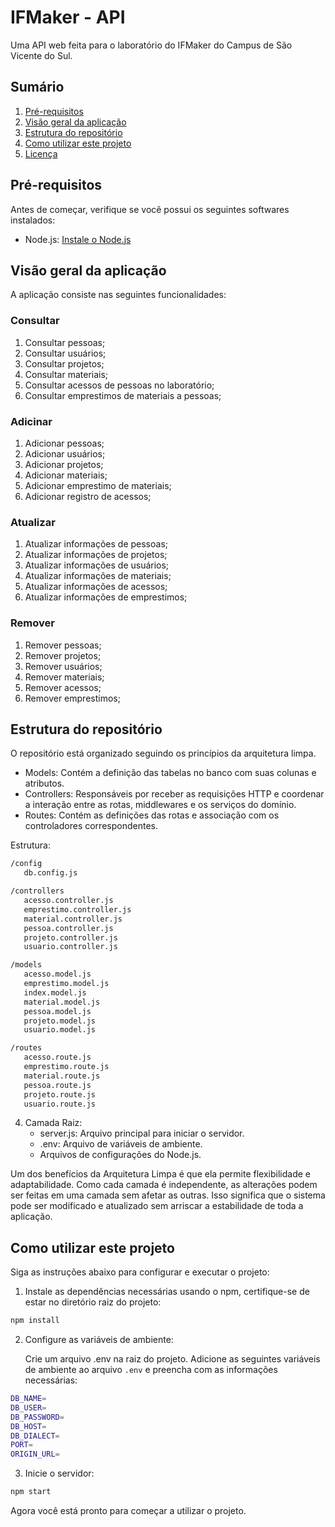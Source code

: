 # IFMaker - API 

Uma API web feita para o laboratório do IFMaker do Campus de São Vicente do Sul.

## Sumário

1. [Pré-requisitos](#pré-requisitos)
2. [Visão geral da aplicação](#visão-geral-da-aplicação)
3. [Estrutura do repositório](#estrutura-do-repositório)
4. [Como utilizar este projeto](#como-utilizar-este-projeto)
5. [Licença](#licença)

## Pré-requisitos

Antes de começar, verifique se você possui os seguintes softwares instalados:

- Node.js: [Instale o Node.js](https://nodejs.org/)

## Visão geral da aplicação

A aplicação consiste nas seguintes funcionalidades:

### Consultar

1. Consultar pessoas;
2. Consultar usuários;
3. Consultar projetos;
4. Consultar materiais;
5. Consultar acessos de pessoas no laboratório;
6. Consultar emprestimos de materiais a pessoas;

### Adicinar
	
1. Adicionar pessoas;
2. Adicionar usuários;
3. Adicionar projetos;
4. Adicionar materiais;
5. Adicionar emprestimo de materiais;
6. Adicionar registro de acessos; 

### Atualizar

1. Atualizar informações de pessoas;
2. Atualizar informações de projetos;
3. Atualizar informações de usuários;
4. Atualizar informações de materiais;
5. Atualizar informações de acessos;
6. Atualizar informações de emprestimos;

### Remover

1. Remover pessoas;
2. Remover projetos;
3. Remover usuários;
4. Remover materiais;
5. Remover acessos;
6. Remover emprestimos;

## Estrutura do repositório

O repositório está organizado seguindo os princípios da arquitetura limpa.
   
   - Models: Contém a definição das tabelas no banco com suas colunas e atributos. 
   - Controllers: Responsáveis por receber as requisições HTTP e coordenar a interação entre as rotas, middlewares e os serviços do domínio.
   - Routes: Contém as definições das rotas e associação com os controladores correspondentes.

Estrutura:
```bash
/config
   db.config.js

/controllers
   acesso.controller.js
   emprestimo.controller.js
   material.controller.js
   pessoa.controller.js
   projeto.controller.js
   usuario.controller.js

/models
   acesso.model.js
   emprestimo.model.js
   index.model.js
   material.model.js
   pessoa.model.js
   projeto.model.js
   usuario.model.js

/routes
   acesso.route.js
   emprestimo.route.js
   material.route.js
   pessoa.route.js
   projeto.route.js
   usuario.route.js
```

4. Camada Raiz:
   - server.js: Arquivo principal para iniciar o servidor.
   - .env: Arquivo de variáveis de ambiente.
   - Arquivos de configurações do Node.js.

Um dos benefícios da Arquitetura Limpa é que ela permite flexibilidade e adaptabilidade. Como cada camada é independente, as alterações podem ser feitas em uma camada sem afetar as outras. Isso significa que o sistema pode ser modificado e atualizado sem arriscar a estabilidade de toda a aplicação.

## Como utilizar este projeto

Siga as instruções abaixo para configurar e executar o projeto:

1. Instale as dependências necessárias usando o npm, certifique-se de estar no diretório raiz do projeto:

```bash
npm install
```

2. Configure as variáveis de ambiente:

   Crie um arquivo .env na raiz do projeto.
   Adicione as seguintes variáveis de ambiente ao arquivo `.env` e preencha com as informações necessárias:

```bash
DB_NAME=
DB_USER=
DB_PASSWORD=
DB_HOST=
DB_DIALECT=
PORT=
ORIGIN_URL=
```

3. Inicie o servidor:
```bash
npm start
```

Agora você está pronto para começar a utilizar o projeto.

